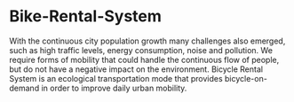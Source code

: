 # Bike-Rental-System
With the continuous city population growth many challenges also emerged, such as high traffic levels, energy consumption, noise and pollution. We require forms of mobility that could handle the continuous flow of people, but do not have a negative impact on the environment. Bicycle Rental System is an ecological transportation mode that provides bicycle-on-demand in order to improve daily urban mobility.
